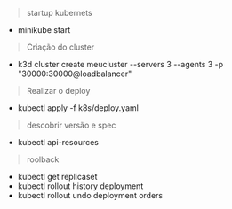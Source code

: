 > startup kubernets
 - minikube start

> Criação do cluster
 - k3d cluster create meucluster --servers 3 --agents 3 -p "30000:30000@loadbalancer"

> Realizar o deploy
 - kubectl apply -f k8s/deploy.yaml

> descobrir versão e spec
 - kubectl api-resources 

> roolback
 - kubectl get replicaset
 - kubectl rollout history deployment
 - kubectl rollout undo deployment orders
